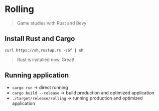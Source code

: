 # Rolling

> Game studies with Rust and Bevy

## Install Rust and Cargo

`curl https://sh.rustup.rs -sSf | sh`

> Rust is installed now. Great!

## Running application

- `cargo run` -> direct running
- `cargo build --release` -> build production and optimized application
- `./target/release/rolling` -> running production and optimized application
